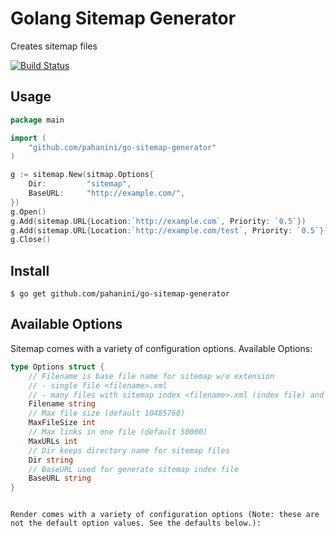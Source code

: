 # Golang Sitemap Generator

Creates sitemap files

[![Build Status](https://travis-ci.org/pahanini/go-sitemap-generator.svg)](https://travis-ci.org/pahanini/go-sitemap-generator)

## Usage

```go
package main

import (
	"github.com/pahanini/go-sitemap-generator"
)

g := sitemap.New(sitmap.Options{
	Dir:         "sitemap",
	BaseURL:     "http://example.com/",
})
g.Open()
g.Add(sitemap.URL{Location:`http://example.com`, Priority: `0.5`})
g.Add(sitemap.URL{Location:`http://example.com/test`, Priority: `0.5`})
g.Close()
```

## Install

```console
$ go get github.com/pahanini/go-sitemap-generator
```

## Available Options

Sitemap comes with a variety of configuration options. Available Options:

```go
type Options struct {
	// Filename is base file name for sitemap w/o extension
	// - single file <filename>.xml
	// - many files with sitemap index <filename>.xml (index file) and <filename>-<n>.xml (files with urls)
	Filename string
	// Max file size (default 10485760)
	MaxFileSize int
	// Max links in one file (default 50000)
	MaxURLs int
	// Dir keeps directory name for sitemap files
	Dir string
	// BaseURL used for generate sitemap index file
	BaseURL string
}
```

                                                                                                                              Render comes with a variety of configuration options (Note: these are not the default option values. See the defaults below.):